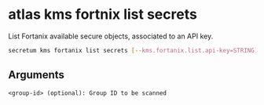 # atlas kms fortnix list secrets 

List Fortanix available secure objects, associated to an API key.

```sh
secretum kms fortanix list secrets [--kms.fortanix.list.api-key=STRING] <group-id>
```
## Arguments

    <group-id> (optional): Group ID to be scanned